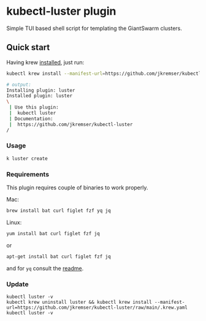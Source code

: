 # kubectl-luster plugin

Simple TUI based shell script for templating the GiantSwarm clusters.


## Quick start

Having krew [installed](https://krew.sigs.k8s.io/docs/user-guide/setup/install/), just run:

```bash
kubectl krew install --manifest-url=https://github.com/jkremser/kubectl-luster/raw/main/.krew.yaml
```

```bash
# output:
Installing plugin: luster
Installed plugin: luster
\
 | Use this plugin:
 | 	kubectl luster
 | Documentation:
 | 	https://github.com/jkremser/kubectl-luster
/
```
### Usage

```bash
k luster create
```

### Requirements

This plugin requires couple of binaries to work properly.

Mac:
```bash
brew install bat curl figlet fzf yq jq
```

Linux:

```bash
yum install bat curl figlet fzf jq
```

or

```bash
apt-get install bat curl figlet fzf jq
```

and for `yq` consult the [readme](https://github.com/mikefarah/yq#install).

### Update

```
kubectl luster -v
kubectl krew uninstall luster && kubectl krew install --manifest-url=https://github.com/jkremser/kubectl-luster/raw/main/.krew.yaml
kubectl luster -v
```